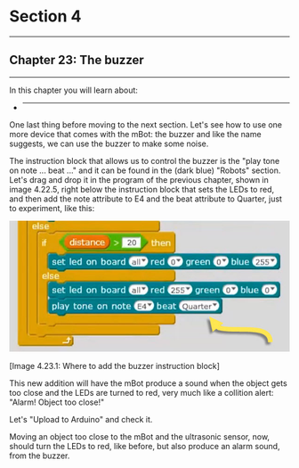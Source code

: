# Section 4

---

## Chapter 23: The buzzer

---

In this chapter you will learn about:

* ---

One last thing before moving to the next section. Let's see how to use one more device that comes with the mBot: the buzzer and like the name suggests, we can use the buzzer to make some noise.

The instruction block that allows us to control the buzzer is the "play tone on note ... beat ..." and it can be found in the \(dark blue\) "Robots" section. Let's drag and drop it in the program of the previous chapter, shown in image 4.22.5, right below the instruction block that sets the LEDs to red, and then add the note attribute to E4 and the beat attribute to Quarter, just to experiment, like this:

![](/assets/Img.4.23.1.jpg)

\[Image 4.23.1: Where to add the buzzer instruction block\]

This new addition will have the mBot produce a sound when the object gets too close and the LEDs are turned to red, very much like a collition alert: "Alarm! Object too close!"

Let's "Upload to Arduino" and check it.

Moving an object too close to the mBot and the ultrasonic sensor, now, should turn the LEDs to red, like before, but also produce an alarm sound, from the buzzer.



